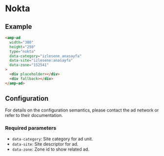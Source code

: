 # Nokta

## Example

```html
<amp-ad
  width="300"
  height="250"
  type="nokta"
  data-category="izlesene_anasayfa"
  data-site="izlesene:anasayfa"
  data-zone="152541"
>
  <div placeholder></div>
  <div fallback></div>
</amp-ad>
```

## Configuration

For details on the configuration semantics, please contact the ad network or refer to their documentation.

### Required parameters

-   `data-category`: Site category for ad unit.
-   `data-site`: Site descriptor for ad.
-   `data-zone`: Zone id to show related ad.
